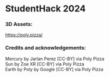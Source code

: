 # StudentHack 2024

### 3D Assets:
https://poly.pizza/

### Credits and acknowledgements:
Mercury by Jarlan Perez [CC-BY] via Poly Pizza \
Sun by Zoe XR [CC-BY] via Poly Pizza \
Earth by Poly by Google [CC-BY] via Poly Pizza